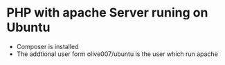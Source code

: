 # PHP with apache Server runing on Ubuntu

 - Composer is installed
 - The addtional user form olive007/ubuntu is the user which run apache
